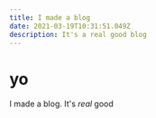 ```yaml
---
title: I made a blog
date: 2021-03-19T10:31:51.049Z
description: It's a real good blog
---
```

# yo

I made a blog. It's *real* good